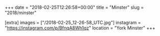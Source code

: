 +++
date = "2018-02-25T12:26:58+00:00"
title = "Minster"
slug = "2018/minster"

[extra]
images = ["/2018-02-25_12-26-58_UTC.jpg"]
instagram = "https://instagram.com/p/BfnqA8Wh1qz"
location = "York Minster"
+++
